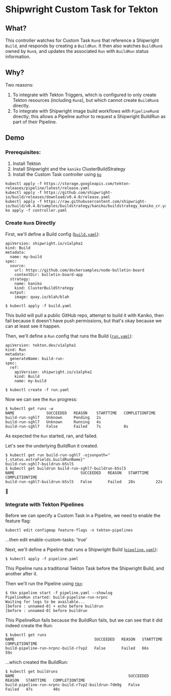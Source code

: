 # Shipwright Custom Task for Tekton

## What?

This controller watches for Custom Task `Run`s that reference a Shipwright `Build`, and responds by creating a `BuildRun`.
It then also watches `BuildRun`s owned by `Run`s, and updates the associated `Run` with `BuildRun` status information.

## Why?

Two reasons:

1. To integrate with Tekton Triggers, which is configured to only create Tekton
   resources (including `Run`s), but which cannot create `BuildRun`s directly.
1. To integrate with Shipwright image build workflows with `PipelineRun`s directly;
   this allows a Pipeline author to request a Shipwright BuildRun as part of their Pipeline.

## Demo

### Prerequisites:

1. Install Tekton
1. Install Shipwright and the `kaniko` ClusterBuildStrategy
1. Install the Custom Task controller using [`ko`](https://github.com/google/ko)

```
kubectl apply -f https://storage.googleapis.com/tekton-releases/pipeline/latest/release.yaml
kubectl apply -f https://github.com/shipwright-io/build/releases/download/v0.4.0/release.yaml
kubectl apply -f https://raw.githubusercontent.com/shipwright-io/build/v0.4.0/samples/buildstrategy/kaniko/buildstrategy_kaniko_cr.yaml
ko apply -f controller.yaml
```

### Create `Run`s Directly

First, we'll define a Build config ([`build.yaml`](./build.yaml)):

```
apiVersion: shipwright.io/v1alpha1
kind: Build
metadata:
  name: my-build
spec:
  source:
    url: https://github.com/dockersamples/node-bulletin-board
    contextDir: bulletin-board-app
  strategy:
    name: kaniko
    kind: ClusterBuildStrategy
  output:
    image: quay.io/blah/blah
```

```
$ kubectl apply -f build.yaml
```

This build will pull a public GitHub repo, attempt to build it with Kaniko, then fail because it doesn't have push permissions, but that's okay because we can at least see it happen.

Then, we'll define a `Run` config that runs the Build ([`run.yaml`](./run.yaml)):

```
apiVersion: tekton.dev/v1alpha1
kind: Run
metadata:
  generateName: build-run-
spec:
  ref:
    apiVersion: shipwright.io/v1alpha1
    kind: Build
    name: my-build
```

```
$ kubectl create -f run.yaml
```

Now we can see the `Run` progress:

```
$ kubectl get runs -w
NAME              SUCCEEDED   REASON    STARTTIME   COMPLETIONTIME
build-run-sghl7   Unknown     Pending   2s          
build-run-sghl7   Unknown     Running   4s          
build-run-sghl7   False       Failed    7s          0s
```

As expected the `Run` started, ran, and failed.

Let's see the underlying BuildRun it created.

```
$ kubectl get run build-run-sghl7 -ojsonpath="{.status.extraFields.buildRunName}"
build-run-sghl7-buildrun-b5sl5
$ kubectl get buildrun build-run-sghl7-buildrun-b5sl5
NAME                             SUCCEEDED   REASON   STARTTIME   COMPLETIONTIME
build-run-sghl7-buildrun-b5sl5   False       Failed   28s         22s
```

🎉

### Integrate with Tekton Pipelines

Before we can specify a Custom Task in a Pipeline, we need to enable the feature flag:

```
kubectl edit configmap feature-flags -n tekton-pipelines
```

...then edit enable-custom-tasks: 'true'

Next, we'll define a Pipeline that runs a Shipwright Build ([`pipeline.yaml`](./pipeline.yaml)):

```
$ kubectl apply -f pipeline.yaml
```

This Pipeline runs a traditional Tekton Task before the Shipwright Build, and another after it.

Then we'll run the Pipeline using [`tkn`](https://github.com/tektoncd/cli):

```
$ tkn pipeline start -f pipeline.yaml --showlog
PipelineRun started: build-pipeline-run-nrpnc
Waiting for logs to be available...
[before : unnamed-0] + echo before buildrun
[before : unnamed-0] before buildrun
```

This PipelineRun fails because the BuildRun fails, but we can see that it did indeed create the Run:

```
$ kubectl get runs
NAME                                   SUCCEEDED   REASON   STARTTIME   COMPLETIONTIME
build-pipeline-run-nrpnc-build-r7vp2   False       Failed   66s         59s
```

...which created the BuildRun:

```
$ kubectl get buildruns
NAME                                                  SUCCEEDED   REASON   STARTTIME   COMPLETIONTIME
build-pipeline-run-nrpnc-build-r7vp2-buildrun-7dm9g   False       Failed   47s         40s
```
